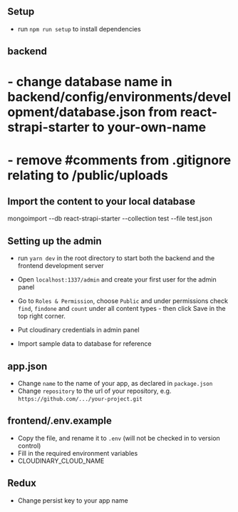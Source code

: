 ## Setup 

- run `npm run setup` to install dependencies

## backend

# - change database name in backend/config/environments/development/database.json from react-strapi-starter to your-own-name
# - remove #comments from .gitignore relating to /public/uploads 

## Import the content to your local database
mongoimport --db react-strapi-starter --collection test --file test.json

## Setting up the admin

- run `yarn dev` in the root directory to start both the backend and the frontend development server
- Open `localhost:1337/admin` and create your first user for the admin panel
- Go to `Roles & Permission`, choose `Public` and under permissions check `find`, `findone` and `count` under all content types - then click Save in the top right corner.

- Put cloudinary credentials in admin panel
- Import sample data to database for reference

## app.json

- Change `name` to the name of your app, as declared in `package.json`
- Change `repository` to the url of your repository, e.g. `https://github.com/.../your-project.git`

## frontend/.env.example

- Copy the file, and rename it to `.env` (will not be checked in to version control)
- Fill in the required environment variables
- CLOUDINARY_CLOUD_NAME

## Redux

- Change persist key to your app name
